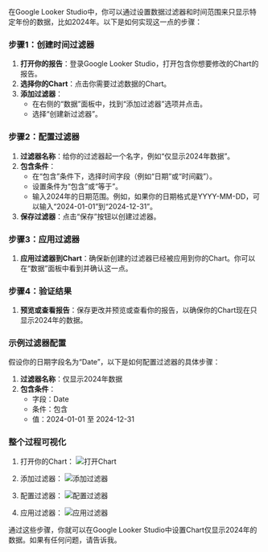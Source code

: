 在Google Looker Studio中，你可以通过设置数据过滤器和时间范围来只显示特定年份的数据，比如2024年。以下是如何实现这一点的步骤：

### 步骤1：创建时间过滤器

1. **打开你的报告**：登录Google Looker Studio，打开包含你想要修改的Chart的报告。
2. **选择你的Chart**：点击你需要过滤数据的Chart。
3. **添加过滤器**：
    - 在右侧的“数据”面板中，找到“添加过滤器”选项并点击。
    - 选择“创建新过滤器”。

### 步骤2：配置过滤器

1. **过滤器名称**：给你的过滤器起一个名字，例如“仅显示2024年数据”。
2. **包含条件**：
    - 在“包含”条件下，选择时间字段（例如“日期”或“时间戳”）。
    - 设置条件为“包含”或“等于”。
    - 输入2024年的日期范围。例如，如果你的日期格式是YYYY-MM-DD，可以输入“2024-01-01”到“2024-12-31”。
3. **保存过滤器**：点击“保存”按钮以创建过滤器。

### 步骤3：应用过滤器

1. **应用过滤器到Chart**：确保新创建的过滤器已经被应用到你的Chart。你可以在“数据”面板中看到并确认这一点。

### 步骤4：验证结果

1. **预览或查看报告**：保存更改并预览或查看你的报告，以确保你的Chart现在只显示2024年的数据。

### 示例过滤器配置

假设你的日期字段名为“Date”，以下是如何配置过滤器的具体步骤：

1. **过滤器名称**：仅显示2024年数据
2. **包含条件**：
    - 字段：Date
    - 条件：包含
    - 值：2024-01-01 至 2024-12-31

### 整个过程可视化

1. 打开你的Chart：
    ![打开Chart](https://i.imgur.com/your_chart_image.png)

2. 添加过滤器：
    ![添加过滤器](https://i.imgur.com/add_filter_image.png)

3. 配置过滤器：
    ![配置过滤器](https://i.imgur.com/configure_filter_image.png)

4. 应用过滤器：
    ![应用过滤器](https://i.imgur.com/apply_filter_image.png)

通过这些步骤，你就可以在Google Looker Studio中设置Chart仅显示2024年的数据。如果有任何问题，请告诉我。

